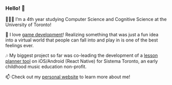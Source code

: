 ### Hello! 👋 

👩🏻‍💻 I’m a 4th year studying Computer Science and Cognitive Science at the University of Toronto!

👀 I love [game development](https://mimimosa.itch.io/)! Realizing something that was just a fun idea into a virtual world that people can fall into and play in is one of the best feelings ever.

🎶 My biggest project so far was co-leading the development of a [lesson planner tool](https://github.com/uoftblueprint/sistema) on iOS/Android (React Native) for Sistema Toronto, an early childhood music education non-profit.

📫 Check out my [personal website](https://ramyzhang.com/) to learn more about me!

<!---
ramyzhang/ramyzhang is a ✨ special ✨ repository because its `README.md` (this file) appears on your GitHub profile.
You can click the Preview link to take a look at your changes.
--->
